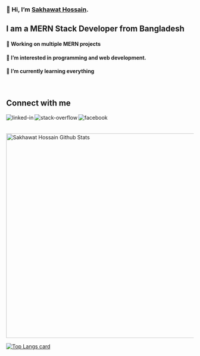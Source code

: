 ### 👋 Hi, I’m [Sakhawat Hossain](https://drive.google.com/file/d/1BzpVoR3OadSYNQVzQEF8bMCx-N44GBnI/view).
## I am a MERN Stack Developer from Bangladesh
#### 🔭 Working on multiple MERN projects
#### 👀 I’m interested in programming and web development.
#### 🌱 I’m currently learning everything

<br>

## Connect with me

[<img align="left" alt="linked-in" src="https://img.shields.io/badge/linkedin-%230077B5.svg?&style=for-the-badge&logo=linkedin&logoColor=white" />](https://www.linkedin.com/in/sakhawat-hossain-95a57b203/)
[<img align="left" alt="stack-overflow" src="https://img.shields.io/badge/stack%20overflow-FE7A16?logo=stack-overflow&logoColor=white&style=for-the-badge" />](https://stackoverflow.com/users/15192019/sakhawat-hossain)
[<img align="left" alt="facebook" src="https://img.shields.io/badge/facebook-%231877F2.svg?&style=for-the-badge&logo=facebook&logoColor=white" />](https://www.facebook.com/sakawat.hossain.338211)

<br />
<br />
<br />
<img width="550px" alt="Sakhawat Hossain Github Stats"  src="https://github-readme-stats.vercel.app/api?username=sakhawat9&show_icons=true"/>

[![Top Langs card](https://github-readme-stats.vercel.app/api/top-langs/?username=sakhawat9&card_width=550)](https://github.com/sakhawat9/sakhawat9)
